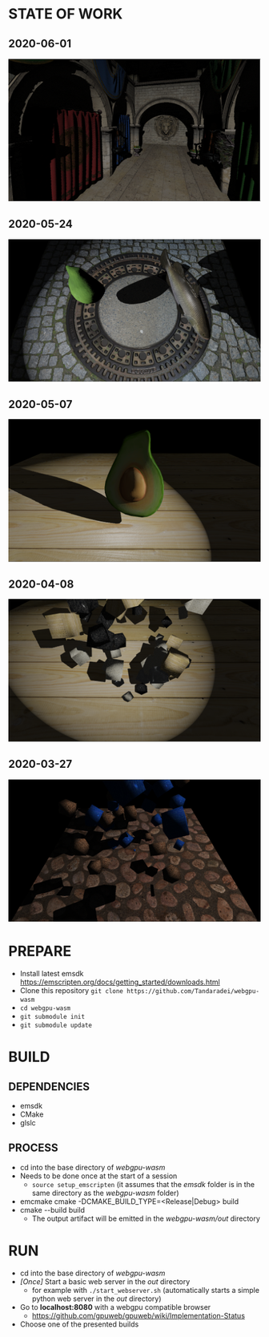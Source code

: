 # STATE OF WORK
## 2020-06-01
![Sponza scene imported from glTF file](demo/state_of_work_20200601.png)
## 2020-05-24
![All objects imported from glTF files](demo/state_of_work_20200524.png)
## 2020-05-07
![Avocado imported from glTF file](demo/state_of_work_20200507.png)
## 2020-04-08
![Test scene](demo/state_of_work_20200408.png)
## 2020-03-27
![Test scene](demo/state_of_work_20200327.png)



# PREPARE
* Install latest emsdk https://emscripten.org/docs/getting_started/downloads.html
* Clone this repository `git clone https://github.com/Tandaradei/webgpu-wasm`
* `cd webgpu-wasm`
* `git submodule init`
* `git submodule update`

# BUILD
## DEPENDENCIES
* emsdk
* CMake
* glslc
## PROCESS
* cd into the base directory of *webgpu-wasm*
* Needs to be done once at the start of a session
    * `source setup_emscripten` (it assumes that the *emsdk* folder is in the same directory as the *webgpu-wasm* folder)
* emcmake cmake -DCMAKE_BUILD_TYPE=<Release|Debug> build
* cmake --build build
    * The output artifact will be emitted in the *webgpu-wasm/out* directory

# RUN
* cd into the base directory of *webgpu-wasm*
* *[Once]* Start a basic web server in the *out* directory
    * for example with `./start_webserver.sh` (automatically starts a simple python web server in the *out* directory)
* Go to **localhost:8080** with a webgpu compatible browser
    * https://github.com/gpuweb/gpuweb/wiki/Implementation-Status
* Choose one of the presented builds